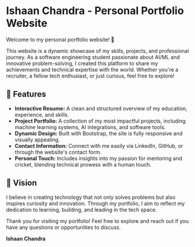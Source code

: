 # Ishaan Chandra - Personal Portfolio Website

Welcome to my personal portfolio website! 🚀

This website is a dynamic showcase of my skills, projects, and professional journey. As a software engineering student passionate about AI/ML and innovative problem-solving, I created this platform to share my achievements and technical expertise with the world. Whether you're a recruiter, a fellow tech enthusiast, or just curious, feel free to explore!

## 🌟 Features
- **Interactive Resume:** A clean and structured overview of my education, experience, and skills.
- **Project Portfolio:** A collection of my most impactful projects, including machine learning systems, AI integrations, and software tools.
- **Dynamic Design:** Built with Bootstrap, the site is fully responsive and visually appealing.
- **Contact Information:** Connect with me easily via LinkedIn, GitHub, or through the website's contact form.
- **Personal Touch:** Includes insights into my passion for mentoring and cricket, blending technical prowess with a human touch.

## 🎯 Vision
I believe in creating technology that not only solves problems but also inspires curiosity and innovation. Through my portfolio, I aim to reflect my dedication to learning, building, and leading in the tech space.

Thank you for visiting my portfolio! Feel free to explore and reach out if you have any questions or opportunities to discuss.

**Ishaan Chandra**
